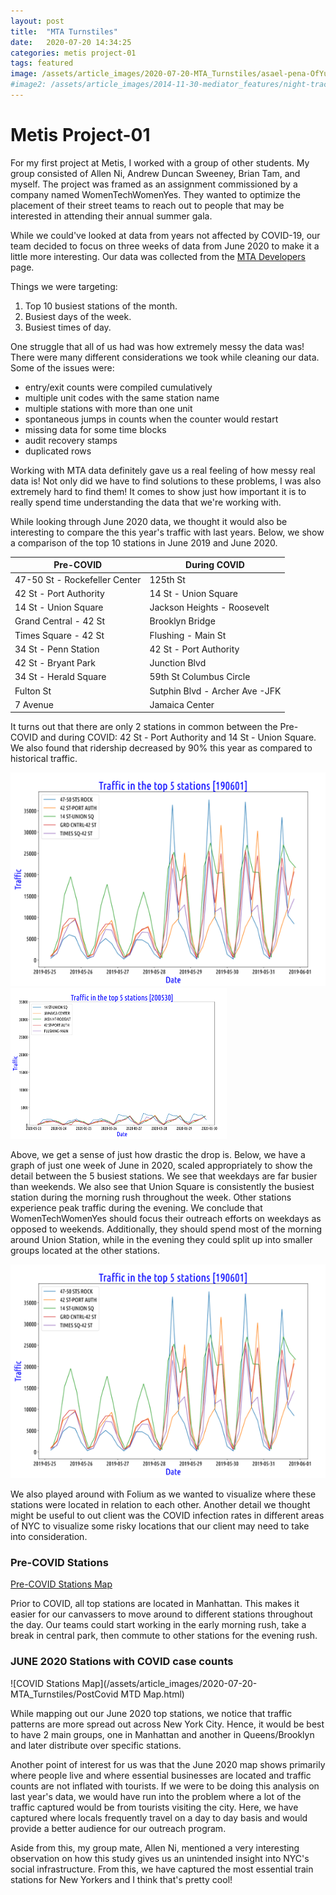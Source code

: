 ```yaml
---
layout: post
title:  "MTA Turnstiles"
date:   2020-07-20 14:34:25
categories: metis project-01
tags: featured
image: /assets/article_images/2020-07-20-MTA_Turnstiles/asael-pena-OfYuB4Aby1M-unsplash.jpg
#image2: /assets/article_images/2014-11-30-mediator_features/night-track-mobile.JPG
---
```

# Metis Project-01

For my first project at Metis, I worked with a group of other students. My group consisted of Allen Ni, Andrew Duncan Sweeney, Brian Tam, and myself. The project was framed as an assignment commissioned by a company named WomenTechWomenYes. They wanted to optimize the placement of their street teams to reach out to people that may be interested in attending their annual summer gala.  

While we could've looked at data from years not affected by COVID-19, our team decided to focus on three weeks of data from June 2020 to make it a little more interesting. Our data was collected from the [MTA Developers](http://web.mta.info/developers/turnstile.html) page.

Things we were targeting:
1. Top 10 busiest stations of the month.
2. Busiest days of the week.
3. Busiest times of day.

One struggle that all of us had was how extremely messy the data was! There were many different considerations we took while cleaning our data. Some of the issues were:

- entry/exit counts were compiled cumulatively
- multiple unit codes with the same station name
- multiple stations with more than one unit
- spontaneous jumps in counts when the counter would restart
- missing data for some time blocks
- audit recovery stamps
- duplicated rows

Working with MTA data definitely gave us a real feeling of how messy real data is! Not only did we have to find solutions to these problems, I was also extremely hard to find them! It comes to show just how important it is to really spend time understanding the data that we're working with.

While looking through June 2020 data, we thought it would also be interesting to compare the this year's traffic with last years. Below, we show a comparison of the top 10 stations in June 2019 and June 2020.

| Pre-COVID                         | During COVID                      |
|-----------------------------------|-----------------------------------|
| 47-50 St - Rockefeller Center     | 125th St                          |
| 42 St - Port Authority            | 14 St - Union Square              |
| 14 St - Union Square              | Jackson Heights - Roosevelt       |
| Grand Central - 42 St             | Brooklyn Bridge                   |
| Times Square - 42 St              | Flushing - Main St                |
| 34 St - Penn Station              | 42 St - Port Authority            |
| 42 St - Bryant Park               | Junction Blvd                     |
| 34 St - Herald Square             | 59th St Columbus Circle           |
| Fulton St                         | Sutphin Blvd - Archer Ave -JFK    |
| 7 Avenue                          | Jamaica Center                    |



It turns out that there are only 2 stations in common between the Pre-COVID and during COVID: 42 St - Port Authority and 14 St - Union Square. We also found that ridership decreased by 90% this year as compared to historical traffic.

![June_2019_traffic](/assets/article_images/2020-07-20-MTA_Turnstiles/0619_MTA_Traffic.png)
![June_2020_traffic_19_scaled](/assets/article_images/2020-07-20-MTA_Turnstiles/0620_MTA_Traffic_2019_scale.png)

Above, we get a sense of just how drastic the drop is.
Below, we have a graph of just one week of June in 2020, scaled appropriately to show the detail between the 5 busiest stations. We see that weekdays are far busier than weekends. We also see that Union Square is consistently the busiest station during the morning rush throughout the week. Other stations experience peak traffic during the evening. We conclude that WomenTechWomenYes should focus their outreach efforts on weekdays as opposed to weekends. Additionally, they should spend most of the morning around Union Station, while in the evening they could split up into smaller groups located at the other stations.

![June_2020_traffic](/assets/article_images/2020-07-20-MTA_Turnstiles/0619_MTA_Traffic.png)

We also played around with Folium as we wanted to visualize where these stations were located in relation to each other. Another detail we thought might be useful to out client was the COVID infection rates in different areas of NYC to visualize some risky locations that our client may need to take into consideration.

### Pre-COVID Stations
<a href="/assets/article_images/2020-07-20-MTA_Turnstiles/Pre-COVID Stations Map.html">Pre-COVID Stations Map</a>

Prior to COVID, all top stations are located in Manhattan.
This makes it easier for our canvassers to move around to different stations throughout the day. Our teams could start working in the early morning rush, take a break in central park, then commute to other stations for the evening rush.

### JUNE 2020 Stations with COVID case counts
![COVID Stations Map](/assets/article_images/2020-07-20-MTA_Turnstiles/PostCovid MTD Map.html)

While mapping out our June 2020 top stations, we notice that traffic patterns are more spread out across New York City. Hence, it would be best to have 2 main groups, one in Manhattan and another in Queens/Brooklyn and later distribute over specific stations.

Another point of interest for us was that the June 2020 map shows primarily where people live and where essential businesses are located and traffic counts are not inflated with tourists. If we were to be doing this analysis on last year's data, we would have run into the problem where a lot of the traffic captured would be from tourists visiting the city. Here, we have captured where locals frequently travel on a day to day basis and would provide a better audience for our outreach program.

Aside from this, my group mate, Allen Ni, mentioned a very interesting observation on how this study gives us an unintended insight into NYC's social infrastructure. From this, we have captured the most essential train stations for New Yorkers and I think that's pretty cool!
